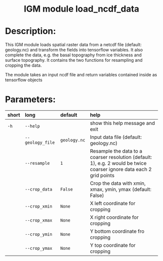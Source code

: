 ### <h1 align="center" id="title">IGM module load_ncdf_data </h1>

# Description:

This IGM module loads spatial raster data from a netcdf file (default: geology.nc) and transform the fields into tensorflow variables. It also complete the data, e.g. the basal topography from ice thickness and surface topography. It contains the two functions for resampling and cropping the data.

The module takes an input ncdf file and return variables contained inside as tensorflow objects
 
# Parameters: 


|short|long|default|help|
| :--- | :--- | :--- | :--- |
|`-h`|`--help`||show this help message and exit|
||`--geology_file`|`geology.nc`|Input data file (default: geology.nc)|
||`--resample`|`1`|Resample the data to a coarser resolution (default: 1), e.g. 2 would be twice coarser ignore data each 2 grid points|
||`--crop_data`|`False`|Crop the data with xmin, xmax, ymin, ymax (default: False)|
||`--crop_xmin`|`None`|X left coordinate for cropping|
||`--crop_xmax`|`None`|X right coordinate for cropping|
||`--crop_ymin`|`None`|Y bottom coordinate fro cropping|
||`--crop_ymax`|`None`|Y top coordinate for cropping|
